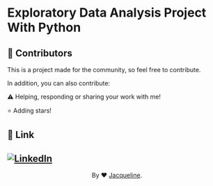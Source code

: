 # Exploratory Data Analysis Project With Python


 ## <a name="contributors"> 💬 Contributors</a>

This is a project made for the community, so feel free to contribute.
 
In addition, you can also contribute:
 
⚠️ Helping, responding or sharing your work with me! 

⭐ Adding stars!



## <a name="link">🔗 Link</a>


[![LinkedIn](https://img.shields.io/badge/LinkedIn-000?style=for-the-badge&logo=LinkedIn&logoColor=30A3DC)](https://www.linkedin.com/in/jacqueline-ribeiro-743876247/)
---


<div align="center">By ❤️ <a href="https://github.com/jacquelinepalumbo">Jacqueline</a>.</div>

